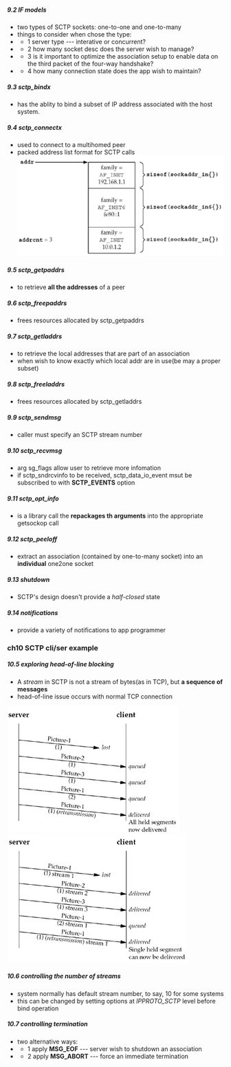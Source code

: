 ##### 9.2 IF models

* two types of SCTP sockets: one-to-one and one-to-many
* things to consider when chose the type:
* + 1 server type --- interative or concurrent?
* + 2 how many socket desc does the server wish to manage?
* + 3 is it important to optimize the association setup to enable data on the third packet of the four-way handshake?
* + 4 how many connection state does the app wish to maintain?

##### 9.3 sctp_bindx

* has the ablity to bind a subset of IP address associated with the host system.

##### 9.4 sctp_connectx

* used to connect to a multihomed peer
* packed address list format for SCTP calls
  ![](pack_addr_list.png)

##### 9.5 sctp_getpaddrs

* to retrieve **all the addresses** of a peer

##### 9.6 sctp_freepaddrs

* frees resources allocated by sctp_getpaddrs

##### 9.7 sctp_getladdrs

* to retrieve the local addresses that are part of an association
* when wish to know exactly which local addr are in use(be may a proper subset)

##### 9.8 sctp_freeladdrs

* frees resources allocated by sctp_getladdrs

##### 9.9 sctp_sendmsg

* caller must specify an SCTP stream number

##### 9.10 sctp_recvmsg

* arg sg_flags allow user to retrieve more infomation
* if sctp_sndrcvinfo to be received, sctp_data_io_event msut be subscribed to with **SCTP_EVENTS** option

##### 9.11 sctp_opt_info

* is a library call the **repackages th arguments** into the appropriate getsockop call

##### 9.12 sctp_peeloff

* extract an association (contained by one-to-many socket) into an **individual** one2one socket

##### 9.13 shutdown

* SCTP's design doesn't provide a *half-closed* state

##### 9.14 notifications

* provide a variety of notifications to app programmer

### ch10 SCTP cli/ser example

##### 10.5 exploring head-of-line blocking
* A *stream* in SCTP is not a stream of bytes(as in TCP), but **a sequence of messages**
* head-of-line issue occurs with normal TCP connection

![](head_of_line.png)
![](pic_over_sctp.png)

##### 10.6 controlling the number of streams

* system normally has default stream number, to say, 10 for some systems
* this can be changed by setting options at *IPPROTO_SCTP* level before bind operation

##### 10.7 controlling termination

* two alternative ways:
*  + 1 apply **MSG_EOF** --- server wish to shutdown an association
*  + 2 apply **MSG_ABORT** --- force an immediate termination
